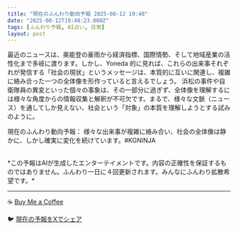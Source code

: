 ```yaml
---
title: "現在のふんわり動向予報 2025-08-12 19:48"
date: "2025-08-12T19:48:23.000Z"
tags: [ふんわり予報, AI占い, 日常]
layout: post
---
```


最近のニュースは、奥能登の豪雨から経済指標、国際情勢、そして地域産業の活性化まで多岐に渡ります。しかし、Yoneda 的に見れば、これらの出来事それぞれが発信する「社会の現状」というメッセージは、本質的に互いに関連し、複雑に絡み合った一つの全体像を形作っていると言えるでしょう。  浜松の事件や自衛隊員の異変といった個々の事象は、その一部分に過ぎず、全体像を理解するには様々な角度からの情報収集と解釈が不可欠です。まるで、様々な文脈（ニュース）を通してしか見えない、社会という「対象」の本質を理解しようとする試みのように。

現在のふんわり動向予報：
様々な出来事が複雑に絡み合い、社会の全体像は静かに、しかし確実に変化を続けています。#KGNINJA

<br>
*この予報はAIが生成したエンターテイメントです。内容の正確性を保証するものではありません。ふんわり一日に４回更新されます。みんなにふんわり拡散希望です。*

---
☕️ [Buy Me a Coffee](https://www.buymeacoffee.com/kgninja)

🐦 [現在の予報をXでシェア](https://twitter.com/intent/tweet?text=%E7%8F%BE%E5%9C%A8%E3%81%AE%E3%81%B5%E3%82%93%E3%82%8F%E3%82%8A%E4%BA%88%E5%A0%B1%3A%20%E3%80%8C%E6%9C%80%E8%BF%91%E3%81%AE%E3%83%8B%E3%83%A5%E3%83%BC%E3%82%B9%E3%81%AF%E3%80%81%E5%A5%A5%E8%83%BD%E7%99%BB%E3%81%AE%E8%B1%AA%E9%9B%A8%E3%81%8B%E3%82%89%E7%B5%8C%E6%B8%88%E6%8C%87%E6%A8%99%E3%80%81%E5%9B%BD%E9%9A%9B%E6%83%85%E5%8B%A2%E3%80%81%E3%81%9D%E3%81%97%E3%81%A6%E5%9C%B0%E5%9F%9F%E7%94%A3%E6%A5%AD%E3%81%AE%E6%B4%BB%E6%80%A7%E5%8C%96%E3%81%BE%E3%81%A7%E5%A4%9A%E5%B2%90%E3%81%AB%E6%B8%A1%E3%82%8A%E3%81%BE%E3%81%99%E3%80%82%E3%80%8D%23KGNINJA%20%E7%B6%9A%E3%81%8D%E3%81%AF%E3%83%96%E3%83%AD%E3%82%B0%E3%81%A7%EF%BC%81%F0%9F%91%87&url=https%3A%2F%2Fkg-ninja.github.io%2FFunwariyoso%2F)
